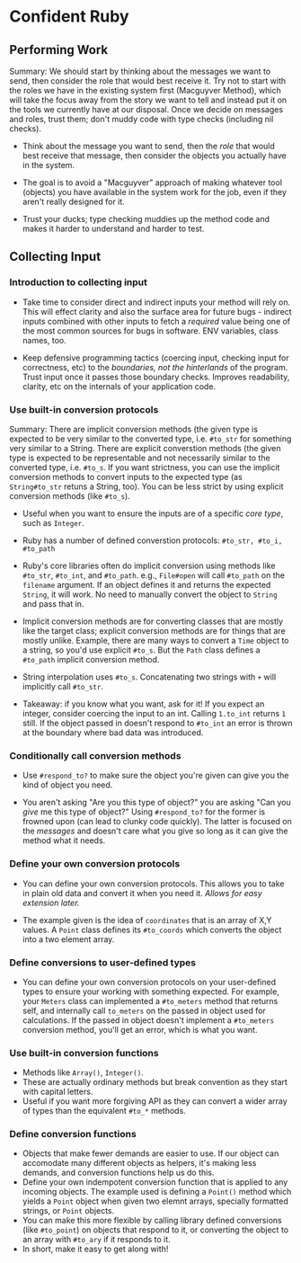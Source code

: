 # Confident Ruby

## Performing Work

Summary: We should start by thinking about the messages we want to send, then
consider the role that would best receive it. Try not to start with the roles we
have in the existing system first (Macguyver Method), which will take the focus
away from the story we want to tell and instead put it on the tools we currently
have at our disposal. Once we decide on messages and roles, trust them; don't
muddy code with type checks (including nil checks).

- Think about the message you want to send, then the _role_ that would best
  receive that message, then consider the objects you actually have in the
  system.

- The goal is to avoid a "Macguyver" approach of making whatever tool (objects)
  you have available in the system work for the job, even if they aren't really
  designed for it.

- Trust your ducks; type checking muddies up the method code and makes it harder
  to understand and harder to test.


## Collecting Input

### Introduction to collecting input

- Take time to consider direct and indirect inputs your method will rely on.
  This will effect clarity and also the surface area for future bugs - indirect
  inputs combined with other inputs to fetch a _required_ value being one of the
  most common sources for bugs in software. ENV variables, class names, too.

- Keep defensive programming tactics (coercing input, checking input for
  correctness, etc) to the _boundaries, not the hinterlands_ of the program.
  Trust input once it passes those boundary checks. Improves readability,
  clarity, etc on the internals of your application code.

### Use built-in conversion protocols

Summary: There are implicit conversion methods (the given type is expected to be
very similar to the converted type, i.e. `#to_str` for something very similar to
a String. There are explicit converstion methods (the given type is expected to
be representable and not necessarily similar to the converted type, i.e.
`#to_s`. If you want strictness, you can use the implicit conversion methods to
convert inputs to the expected type (as `String#to_str` retuns a String, too).
You can be less strict by using explicit conversion methods (like `#to_s`).

- Useful when you want to ensure the inputs are of a specific _core type_, such
  as `Integer`.

- Ruby has a number of defined converstion protocols: `#to_str, #to_i, #to_path`

- Ruby's core libraries often do implicit conversion using methods like
  `#to_str`, `#to_int`, and `#to_path`. e.g., `File#open` will call `#to_path`
  on the `filename` argument. If an object defines it and returns the expected
  `String`, it will work. No need to manually convert the object to `String` and
  pass that in.

- Implicit conversion methods are for converting classes that are mostly like
  the target class; explicit conversion methods are for things that are mostly
  unlike. Example, there are many ways to convert a `Time` object to a string,
  so you'd use explicit `#to_s`. But the `Path` class defines a `#to_path`
  implicit conversion method.

- String interpolation uses `#to_s`. Concatenating two strings with `+` will
  implicitly call `#to_str`.

- Takeaway: if you know what you want, ask for it! If you expect an integer,
  consider coercing the input to an int. Calling `1.to_int` returns `1` still.
  If the object passed in doesn't respond to `#to_int` an error is thrown at the
  boundary where bad data was introduced.

### Conditionally call conversion methods

- Use `#respond_to?` to make sure the object you're given can give you the kind
  of object you need.

- You aren't asking "Are you this type of object?" you are asking "Can you
  _give_ me this type of object?" Using `#respond_to?` for the former is frowned
  upon (can lead to clunky code quickly). The latter is focused on the
  _messages_ and doesn't care what you give so long as it can give the method
  what it needs.

### Define your own conversion protocols

- You can define your own conversion protocols. This allows you to take in plain
  old data and convert it when you need it. _Allows for easy extension later._

- The example given is the idea of `coordinates` that is an array of X,Y values.
  A `Point` class defines its `#to_coords` which converts the object into a two
  element array.

### Define conversions to user-defined types

- You can define your own conversion protocols on your user-defined types to
  ensure your working with something expected. For example, your `Meters` class
  can implemented a `#to_meters` method that returns self, and internally call
  `to_meters` on the passed in object used for calculations. If the passed in
  object doesn't implement a `#to_meters` conversion method, you'll get an
  error, which is what you want.
  
### Use built-in conversion functions

- Methods like `Array()`, `Integer()`.
- These are actually ordinary methods but break convention as they start with capital letters.
- Useful if you want more forgiving API as they can convert a wider array of types than the equivalent `#to_*` methods.

### Define conversion functions

- Objects that make fewer demands are easier to use. If our object can accomodate many different objects as helpers, it's making less demands, and conversion functions help us do this.
- Define your own indempotent conversion function that is applied to any incoming objects. The example used is defining a `Point()` method which yields a `Point` object when given two elemnt arrays, specially formatted strings, or `Point` objects.
- You can make this more flexible by calling library defined conversions (like `#to_point`) on objects that respond to it, or converting the object to an array with `#to_ary` if it responds to it.
- In short, make it easy to get along with!
